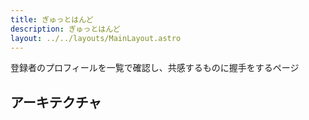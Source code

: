 ```yaml
---
title: ぎゅっとはんど
description: ぎゅっとはんど
layout: ../../layouts/MainLayout.astro
---
```


登録者のプロフィールを一覧で確認し、共感するものに握手をするページ

## アーキテクチャ
